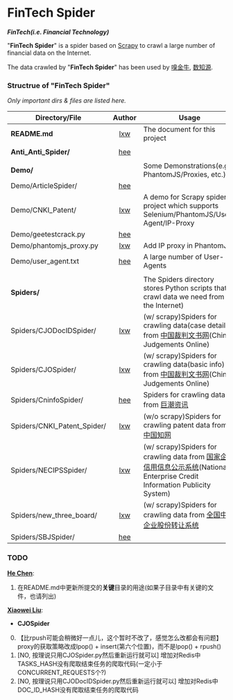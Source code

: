 # FinTech Spider
**_FinTech(i.e. Financial Technology)_**

"**FinTech Spider**" is a spider based on [Scrapy](https://scrapy.org/) to crawl a large number of financial data on the Internet.

The data crawled by "**FinTech Spider**" has been used by [嗅金牛](http://xiujinniu.com/xiujinniu/index.php), [数知源](http://datazhiyuan.com/datazhiyuan/index.php).


### Structrue of "FinTech Spider"
_Only important dirs & files are listed here._

| Directory/File | Author | Usage |
|------|:------:|------|
| **README.md** | [lxw](https://github.com/lxw0109) | The document for this project |
| | |
| **Anti_Anti_Spider/** | [hee](https://github.com/hee0624) |  |
| | |
| **Demo/** |  | Some Demonstrations(e.g. PhantomJS/Proxies, etc.) |
| Demo/ArticleSpider/ | [hee](https://github.com/hee0624) |  |
| Demo/CNKI_Patent/ | [lxw](https://github.com/lxw0109) | A demo for Scrapy spiders project which supports Selenium/PhantomJS/User-Agent/IP-Proxy |
| Demo/geetestcrack.py | [hee](https://github.com/hee0624) |  |
| Demo/phantomjs_proxy.py | [lxw](https://github.com/lxw0109) | Add IP proxy in PhantomJS |
| Demo/user_agent.txt | [hee](https://github.com/hee0624) | A large number of User-Agents |
| | |
| **Spiders/** |  | The Spiders directory stores Python scripts that crawl data we need from the Internet) |
| Spiders/CJODocIDSpider/ | [lxw](https://github.com/lxw0109) | (w/ scrapy)Spiders for crawling data(case details) from [中国裁判文书网](http://wenshu.court.gov.cn/)(China Judgements Online) |
| Spiders/CJOSpider/ | [lxw](https://github.com/lxw0109) | (w/ scrapy)Spiders for crawling data(basic info) from [中国裁判文书网](http://wenshu.court.gov.cn/)(China Judgements Online) |
| Spiders/CninfoSpider/ | [hee](https://github.com/hee0624) | Spiders for crawling data from [巨潮资讯](http://www.cninfo.com.cn/cninfo-new/information/companylist) |
| Spiders/CNKI_Patent_Spider/ | [lxw](https://github.com/lxw0109) | (w/o scrapy)Spiders for crawling patent data from [中国知网](http://cnki.net/) |
| Spiders/NECIPSSpider/ | [lxw](https://github.com/lxw0109) | (w/ scrapy)Spiders for crawling data from [国家企业信用信息公示系统](http://www.gsxt.gov.cn/corp-query-homepage.html)(National Enterprise Credit Information Publicity System) |
| Spiders/new_three_board/ | [lxw](https://github.com/lxw0109) | (w/ scrapy)Spiders for crawling data from [全国中小企业股份转让系统](http://www.neeq.com.cn/nq/listedcompany.html) |
| Spiders/SBJSpider/ | [hee](https://github.com/hee0624) |  |


### TODO
**[He Chen](https://github.com/hee0624)**:
1. 在README.md中更新所提交的**关键**目录的用途(如果子目录中有关键的文件，也请列出)

**[Xiaowei Liu](https://github.com/lxw0109)**:
+ **CJOSpider**
 0. 【比rpush可能会稍微好一点儿，这个暂时不改了，感觉怎么改都会有问题】proxy的获取策略改成lpop() + insert(第六个位置)，而不是lpop() + rpush()
 1. [NO, 按理说只用CJOSpider.py然后重新运行就可以] 增加对Redis中TASKS_HASH没有爬取结束任务的爬取代码(一定小于CONCURRENT_REQUESTS个?)
 2. [NO, 按理说只用CJODocIDSpider.py然后重新运行就可以] 增加对Redis中DOC_ID_HASH没有爬取结束任务的爬取代码

